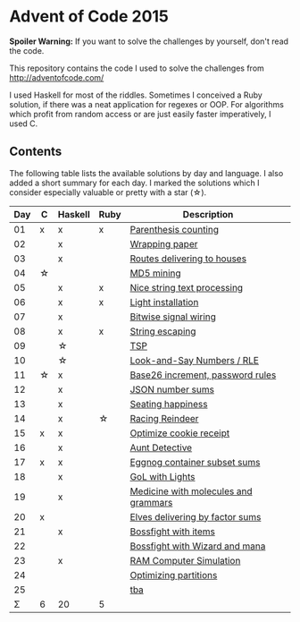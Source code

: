 Advent of Code 2015
===================

**Spoiler Warning:** If you want to solve the challenges by yourself, don't read the code.

This repository contains the code I used to solve the challenges from http://adventofcode.com/

I used Haskell for most of the riddles. Sometimes I conceived a Ruby solution,
if there was a neat application for regexes or OOP. For algorithms which profit
from random access or are just easily faster imperatively, I used C.

Contents
--------

The following table lists the available solutions by day and language. I also
added a short summary for each day. I marked the solutions which I consider
especially valuable or pretty with a star (☆).

Day | C | Haskell | Ruby | Description
----|---|---------|------|-------------
01  | x |   x     |  x   | [Parenthesis counting](http://adventofcode.com/day/1)
02  |   |   x     |      | [Wrapping paper](http://adventofcode.com/day/2)
03  |   |   x     |      | [Routes delivering to houses](http://adventofcode.com/day/3)
04  | ☆ |         |      | [MD5 mining](http://adventofcode.com/day/4)
05  |   |   x     |  x   | [Nice string text processing](http://adventofcode.com/day/5)
06  |   |   x     |  x   | [Light installation](http://adventofcode.com/day/6)
07  |   |   x     |      | [Bitwise signal wiring](http://adventofcode.com/day/7)
08  |   |   x     |  x   | [String escaping](http://adventofcode.com/day/8)
09  |   |   ☆     |      | [TSP](http://adventofcode.com/day/9)
10  |   |   ☆     |      | [Look-and-Say Numbers / RLE](http://adventofcode.com/day/10)
11  | ☆ |   x     |      | [Base26 increment, password rules](http://adventofcode.com/day/11)
12  |   |   x     |      | [JSON number sums](http://adventofcode.com/day/12)
13  |   |   x     |      | [Seating happiness](http://adventofcode.com/day/13)
14  |   |   x     |  ☆   | [Racing Reindeer](http://adventofcode.com/day/14)
15  | x |   x     |      | [Optimize cookie receipt](http://adventofcode.com/day/15)
16  |   |   x     |      | [Aunt Detective](http://adventofcode.com/day/16)
17  | x |   x     |      | [Eggnog container subset sums](http://adventofcode.com/day/17)
18  |   |   x     |      | [GoL with Lights](http://adventofcode.com/day/18)
19  |   |   x     |      | [Medicine with molecules and grammars](http://adventofcode.com/day/19)
20  | x |         |      | [Elves delivering by factor sums](http://adventofcode.com/day/20)
21  |   |   x     |      | [Bossfight with items](http://adventofcode.com/day/21)
22  |   |         |      | [Bossfight with Wizard and mana](http://adventofcode.com/day/22)
23  |   |   x     |      | [RAM Computer Simulation](http://adventofcode.com/day/23)
24  |   |         |      | [Optimizing partitions](http://adventofcode.com/day/24)
25  |   |         |      | [tba](http://adventofcode.com/day/25)
Σ   | 6 |   20    |  5   |
